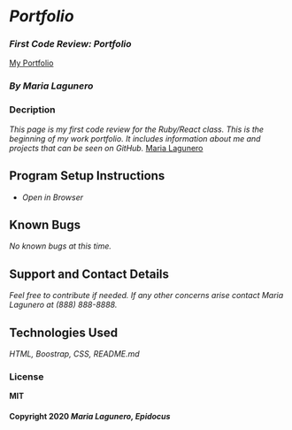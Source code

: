 # _Portfolio_

### _First Code Review: Portfolio_

[My Portfolio](https://marialagunero.github.io/firstcodereview3/)

### _**By Maria Lagunero**_

### Decription

_This page is my first code review for the Ruby/React class. This is the beginning of my work portfolio. It includes information about me and projects that can be seen on GitHub._ [Maria Lagunero](https://github.com/marialagunero)

## Program Setup Instructions

* _Open in Browser_

## Known Bugs

_No known bugs at this time._

## Support and Contact Details

_Feel free to contribute if needed. If any other concerns arise contact Maria Lagunero at (888) 888-8888._

## Technologies Used

_HTML, Boostrap, CSS, README.md_

### License

**MIT**

#### Copyright 2020 _*Maria Lagunero, Epidocus*_